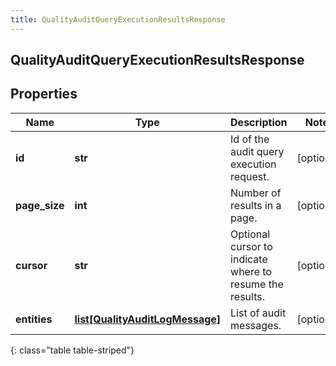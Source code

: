 ```yaml
---
title: QualityAuditQueryExecutionResultsResponse
---
```

## QualityAuditQueryExecutionResultsResponse

## Properties

|Name | Type | Description | Notes|
|------------ | ------------- | ------------- | -------------|
| **id** | **str** | Id of the audit query execution request. | [optional] |
| **page_size** | **int** | Number of results in a page. | [optional] |
| **cursor** | **str** | Optional cursor to indicate where to resume the results. | [optional] |
| **entities** | [**list[QualityAuditLogMessage]**](QualityAuditLogMessage.html) | List of audit messages. | [optional] |
{: class="table table-striped"}


